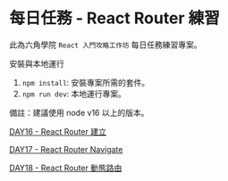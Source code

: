# 每日任務 - React Router 練習

此為六角學院 `React 入門攻略工作坊` 每日任務練習專案。

安裝與本地運行
1. `npm install`: 安裝專案所需的套件。
2. `npm run dev`: 本地運行專案。

備註：建議使用 node v16 以上的版本。

[DAY16 - React Router 建立](https://hackmd.io/-uadf3ZSRxmy9iv-OFI4_w?view)

[DAY17 - React Router Navigate](https://hackmd.io/qYF2EmAgQtGzJ6JuuQfDcA?view)

[DAY18 - React Router 動態路由](https://hackmd.io/x_t0BCm9SOeljsvTYGKhIQ?view)
